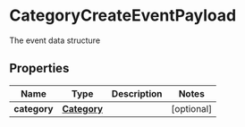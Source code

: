 

# CategoryCreateEventPayload

The event data structure
## Properties

Name | Type | Description | Notes
------------ | ------------- | ------------- | -------------
**category** | [**Category**](Category.md) |  |  [optional]



